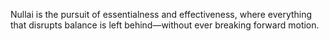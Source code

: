 Nullai is the pursuit of essentialness and effectiveness, where everything that disrupts balance is left behind—without ever breaking forward motion.
